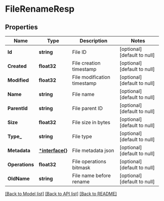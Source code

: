 # FileRenameResp

## Properties
Name | Type | Description | Notes
------------ | ------------- | ------------- | -------------
**Id** | **string** | File ID | [optional] [default to null]
**Created** | **float32** | File creation timestamp | [optional] [default to null]
**Modified** | **float32** | File modification timestamp | [optional] [default to null]
**Name** | **string** | File name | [optional] [default to null]
**ParentId** | **string** | File parent ID | [optional] [default to null]
**Size** | **float32** | File size in bytes | [optional] [default to null]
**Type_** | **string** | File type | [optional] [default to null]
**Metadata** | [***interface{}**](interface{}.md) | File metadata json | [optional] [default to null]
**Operations** | **float32** | File operations bitmask | [optional] [default to null]
**OldName** | **string** | File name before rename | [optional] [default to null]

[[Back to Model list]](../README.md#documentation-for-models) [[Back to API list]](../README.md#documentation-for-api-endpoints) [[Back to README]](../README.md)


